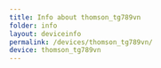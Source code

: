 ```yaml
---
title: Info about thomson_tg789vn
folder: info
layout: deviceinfo
permalink: /devices/thomson_tg789vn/
device: thomson_tg789vn
---
```

